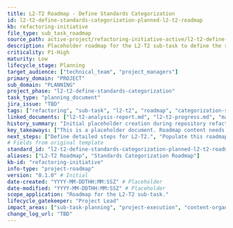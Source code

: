 ```yaml
---
title: L2-T2 Roadmap - Define Standards Categorization
id: l2-t2-define-standards-categorization-planned-l2-t2-roadmap
kb: refactoring-initiative
file_type: sub_task_roadmap
source_path: active-project/refactoring-initiative-active/l2-t2-define-standards-categorization-planned/l2-t2-roadmap.md
description: Placeholder roadmap for the L2-T2 sub-task to define the standards categorization scheme. Content TBD.
criticality: P1-High
maturity: Low
lifecycle_stage: Planning
target_audience: ["technical_team", "project_managers"]
primary_domain: "PROJECT"
sub_domain: "PLANNING"
project_phase: "l2-t2-define-standards-categorization"
task_type: "planning_document"
jira_issue: "TBD"
tags: ["refactoring", "sub-task", "l2-t2", "roadmap", "categorization-scheme", "status/planned"]
linked_documents: ["l2-t2-analysis-report.md", "l2-t2-progress.md", "master-roadmap.md"]
history_summary: "Initial placeholder creation during repository refactoring for L2-T2."
key_takeaways: ["This is a placeholder document. Roadmap content needs to be defined."]
next_steps: ["Define detailed steps for L2-T2.", "Populate this roadmap."]
# Fields from original template
standard_id: "l2-t2-define-standards-categorization-planned-l2-t2-roadmap" # New ID
aliases: ["L2-T2 Roadmap", "Standards Categorization Roadmap"]
kb-id: "refactoring-initiative"
info-type: "project-roadmap"
version: "0.1.0" # Initial
date-created: "YYYY-MM-DDTHH:MM:SSZ" # Placeholder
date-modified: "YYYY-MM-DDTHH:MM:SSZ" # Placeholder
scope_application: "Roadmap for the L2-T2 sub-task."
lifecycle_gatekeeper: "Project Lead"
impact_areas: ["sub-task-planning", "project-execution", "content-organization"]
change_log_url: "TBD"
---
```

